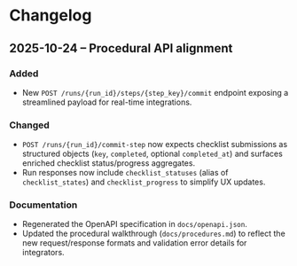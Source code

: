 # Changelog

## 2025-10-24 – Procedural API alignment

### Added
- New `POST /runs/{run_id}/steps/{step_key}/commit` endpoint exposing a streamlined payload for real-time integrations.

### Changed
- `POST /runs/{run_id}/commit-step` now expects checklist submissions as structured objects (`key`, `completed`, optional `completed_at`) and surfaces enriched checklist status/progress aggregates.
- Run responses now include `checklist_statuses` (alias of `checklist_states`) and `checklist_progress` to simplify UX updates.

### Documentation
- Regenerated the OpenAPI specification in `docs/openapi.json`.
- Updated the procedural walkthrough (`docs/procedures.md`) to reflect the new request/response formats and validation error details for integrators.
